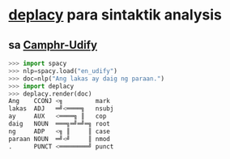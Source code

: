 # [deplacy](https://koichiyasuoka.github.io/deplacy/) para sintaktik analysis

## sa [Camphr-Udify](https://camphr.readthedocs.io/en/latest/notes/udify.html)

```py
>>> import spacy
>>> nlp=spacy.load("en_udify")
>>> doc=nlp("Ang lakas ay daig ng paraan.")
>>> import deplacy
>>> deplacy.render(doc)
Ang    CCONJ <╗         mark
lakas  ADJ   ═╝<════╗   nsubj
ay     AUX   <════╗ ║   cop
daig   NOUN  ═══╗═╝═╝═╗ root
ng     ADP   <╗ ║     ║ case
paraan NOUN  ═╝<╝     ║ nmod
.      PUNCT <════════╝ punct
```

